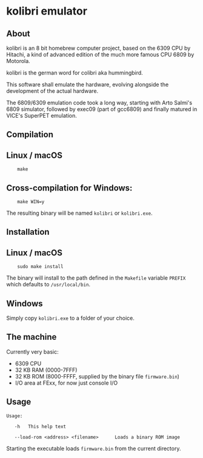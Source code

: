 kolibri emulator
================

About
-----

kolibri is an 8 bit homebrew computer project, based on the 6309 CPU by
Hitachi, a kind of advanced edition of the much more famous CPU 6809 by
Motorola.

kolibri is the german word for colibri aka hummingbird.

This software shall emulate the hardware, evolving alongside the development
of the actual hardware.

The 6809/6309 emulation code took a long way, starting with Arto Salmi's 6809
simulator, followed by exec09 (part of gcc6809) and finally matured in
VICE's SuperPET emulation.

Compilation
-----------

## Linux / macOS
        make

## Cross-compilation for Windows:
        make WIN=y

The resulting binary will be named `kolibri` or `kolibri.exe`.


Installation
------------

## Linux / macOS
        sudo make install

The binary will install to the path defined in the `Makefile` variable
`PREFIX` which defaults to `/usr/local/bin`.

## Windows
Simply copy `kolibri.exe` to a folder of your choice.


The machine
-----------

Currently very basic:

- 6309 CPU
- 32 KB RAM (0000-7FFF)
- 32 KB ROM (8000-FFFF, supplied by the binary file `firmware.bin`)
- I/O area at FExx, for now just console I/O


Usage
-----

```
Usage:

   -h	This help text

   --load-rom <address> <filename>		Loads a binary ROM image

```

Starting the executable loads `firmware.bin` from the current directory.
